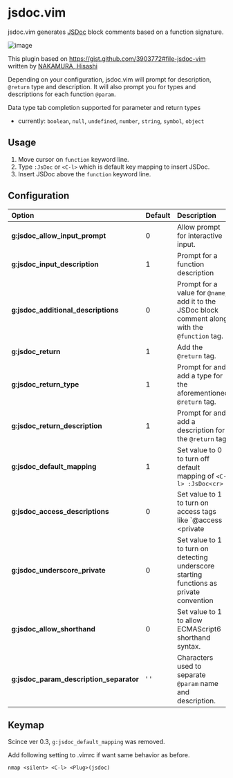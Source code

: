jsdoc.vim
=========

jsdoc.vim generates [JSDoc](http://usejsdoc.org/) block comments based on a function signature.

![image](https://github.com/heavenshell/vim-jsdoc/wiki/images/vim-jsdoc-screencast-preview.gif)

This plugin based on https://gist.github.com/3903772#file-jsdoc-vim written by [NAKAMURA, Hisashi](https://gist.github.com/sunvisor)

Depending on your configuration, jsdoc.vim will prompt for description, `@return` type and description. It will also prompt you for types and descriptions for each function `@param`.

Data type tab completion supported for parameter and return types
* currently: `boolean`, `null`, `undefined`, `number`, `string`, `symbol`, `object`

## Usage

  1. Move cursor on `function` keyword line.
  2. Type `:JsDoc` or `<C-l>` which is default key mapping to insert JSDoc.
  3. Insert JSDoc above the `function` keyword line.

## Configuration

Option                                  | Default | Description
:-------------------------------------- | :------ | :----------
**g:jsdoc_allow_input_prompt**          | 0       | Allow prompt for interactive input.
**g:jsdoc_input_description**           | 1       | Prompt for a function description
**g:jsdoc_additional_descriptions**     | 0       | Prompt for a value for `@name`, add it to the JSDoc block comment along with the `@function` tag.
**g:jsdoc_return**                      | 1       | Add the `@return` tag.
**g:jsdoc_return_type**                 | 1       | Prompt for and add a type for the aforementioned `@return` tag.
**g:jsdoc_return_description**          | 1       | Prompt for and add a description for the `@return` tag.
**g:jsdoc_default_mapping**             | 1       | Set value to 0 to turn off default mapping of `<C-l> :JsDoc<cr>`
**g:jsdoc_access_descriptions**         | 0       | Set value to 1 to turn on access tags like `@access <private|public>`. Set value to 2 to turn on access tags like `@<private|public>`
**g:jsdoc_underscore_private**          | 0       | Set value to 1 to turn on detecting underscore starting functions as private convention
**g:jsdoc_allow_shorthand**             | 0       | Set value to 1 to allow ECMAScript6 shorthand syntax.
**g:jsdoc_param_description_separator** | ' '     | Characters used to separate `@param` name and description.

## Keymap
Scince ver 0.3, `g:jsdoc_default_mapping` was removed.

Add following setting to .vimrc if want same behavior as before.
```viml
nmap <silent> <C-l> <Plug>(jsdoc)
```
